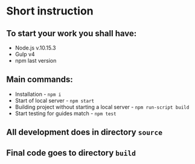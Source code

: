 # Short instruction
## To start your work you shall have:
* Node.js v.10.15.3
* Gulp v4
* npm last version
## Main commands:
* Installation - `npm i`
* Start of local server - `npm start`
* Building project without starting a local server - `npm run-script build`
* Start testing for guides match - `npm test`

## All development does in directory `source`
## Final code goes to directory `build`
